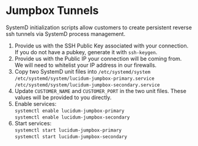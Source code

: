 # Jumpbox Tunnels

SystemD initialization scripts allow customers to create persistent reverse ssh tunnels via SystemD process management.
  1. Provide us with the SSH Public Key associated with your connection.\
     If you do not have a pubkey, generate it with `ssh-keygen`.
  2. Provide us with the Public IP your connection will be coming from. \
     We will need to whitelist your IP address in our firewalls.
  3. Copy two SystemD unit files into `/etc/systemd/system`
     `/etc/systemd/system/lucidum-jumpbox-primary.service`
     `/etc/systemd/system/lucidum-jumpbox-secondary.service`
  4. Update `CUSTOMER_NAME` and `CUSTOMER_PORT` in the two unit files.
     These values will be provided to you directly.
  5. Enable services:\
     `systemctl enable lucidum-jumpbox-primary`\
     `systemctl enable lucidum-jumpbox-secondary`
  6. Start services:\
     `systemctl start lucidum-jumpbox-primary`\
     `systemctl start lucidum-jumpbox-secondary`
